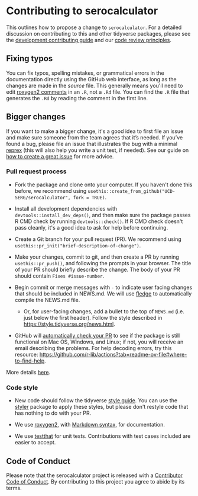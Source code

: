 # Contributing to serocalculator

This outlines how to propose a change to `serocalculator`.
For a detailed discussion on contributing to this and other tidyverse packages, please see the [development contributing guide](https://rstd.io/tidy-contrib) and our [code review principles](https://code-review.tidyverse.org/).

## Fixing typos

You can fix typos, spelling mistakes, or grammatical errors in the documentation directly using the GitHub web interface, as long as the changes are made in the _source_ file. 
This generally means you'll need to edit [roxygen2 comments](https://roxygen2.r-lib.org/articles/roxygen2.html) in an `.R`, not a `.Rd` file. 
You can find the `.R` file that generates the `.Rd` by reading the comment in the first line.

## Bigger changes

If you want to make a bigger change, it's a good idea to first file an issue 
and make sure someone from the team agrees that it’s needed. 
If you’ve found a bug, please file an issue that illustrates the bug with a minimal 
[reprex](https://www.tidyverse.org/help/#reprex) 
(this will also help you write a unit test, if needed).
See our guide on 
[how to create a great issue](https://code-review.tidyverse.org/issues/) 
for more advice.

### Pull request process

*   Fork the package and clone onto your computer. 
If you haven't done this before, 
we recommend using 
`usethis::create_from_github("UCD-SERG/serocalculator", fork = TRUE)`.

*   Install all development dependencies with `devtools::install_dev_deps()`, 
and then make sure the package passes R CMD check by running `devtools::check()`. 
    If R CMD check doesn't pass cleanly, 
    it's a good idea to ask for help before continuing. 
    
*   Create a Git branch for your pull request (PR). We recommend using `usethis::pr_init("brief-description-of-change")`.

*   Make your changes, commit to git, 
    and then create a PR by running `usethis::pr_push()`, 
    and following the prompts in your browser.
    The title of your PR should briefly describe the change.
    The body of your PR should contain `Fixes #issue-number`.

*  Begin commit or merge messages with `-` 
to indicate user facing changes that should be included in NEWS.md. 
We will use [fledge](https://github.com/krlmlr/fledge) 
to automatically compile the NEWS.md file.

    *  Or, for user-facing changes, 
add a bullet to the top of `NEWS.md` (i.e. just below the first header). 
Follow the style described in <https://style.tidyverse.org/news.html>.

*  GitHub will [automatically check your PR](https://github.com/r-lib/actions) to see if the package is still functional on Mac OS, Windows, and Linux; 
if not, you will receive an email describing the problems. 
For help decoding errors, try this resource: <https://github.com/r-lib/actions?tab=readme-ov-file#where-to-find-help>.

More details [here](https://docs.github.com/en/pull-requests/collaborating-with-pull-requests/proposing-changes-to-your-work-with-pull-requests/about-pull-requests).

### Code style

*   New code should follow the tidyverse [style guide](https://style.tidyverse.org). 
    You can use the [styler](https://CRAN.R-project.org/package=styler) package to apply these styles, but please don't restyle code that has nothing to do with your PR.  

*  We use [roxygen2](https://cran.r-project.org/package=roxygen2), with [Markdown syntax](https://cran.r-project.org/web/packages/roxygen2/vignettes/rd-formatting.html), for documentation.  

*  We use [testthat](https://cran.r-project.org/package=testthat) for unit tests. 
   Contributions with test cases included are easier to accept.  

## Code of Conduct

Please note that the serocalculator project is released with a
[Contributor Code of Conduct](CODE_OF_CONDUCT.md). By contributing to this
project you agree to abide by its terms.
